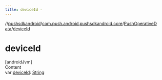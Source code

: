 ```yaml
---
title: deviceId -
---
```

//[pushsdkandroid](../../index.md)/[com.push.android.pushsdkandroid.core](../index.md)/[PushOperativeData](index.md)/[deviceId](device-id.md)



# deviceId  
[androidJvm]  
Content  
var [deviceId](device-id.md): [String](https://kotlinlang.org/api/latest/jvm/stdlib/kotlin/-string/index.html)  



